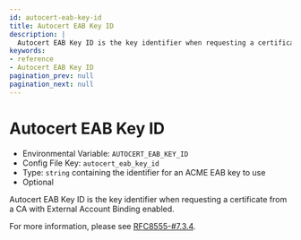 ```yaml
---
id: autocert-eab-key-id
title: Autocert EAB Key ID
description: |
  Autocert EAB Key ID is the key identifier when requesting a certificate from a CA with External Account Binding enabled.
keywords:
- reference
- Autocert EAB Key ID
pagination_prev: null
pagination_next: null
---
```



# Autocert EAB Key ID
- Environmental Variable: `AUTOCERT_EAB_KEY_ID`
- Config File Key: `autocert_eab_key_id`
- Type: `string` containing the identifier for an ACME EAB key to use
- Optional

Autocert EAB Key ID is the key identifier when requesting a certificate from a CA with External Account Binding enabled.

For more information, please see [RFC8555-#7.3.4](https://datatracker.ietf.org/doc/html/rfc8555#section-7.3.4).

